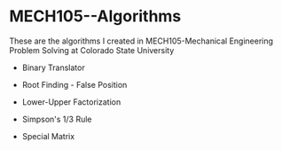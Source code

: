 # MECH105--Algorithms
These are the algorithms I created in MECH105-Mechanical Engineering Problem Solving at Colorado State University 

* Binary Translator 

* Root Finding - False Position 

* Lower-Upper Factorization

* Simpson's 1/3 Rule

* Special Matrix
